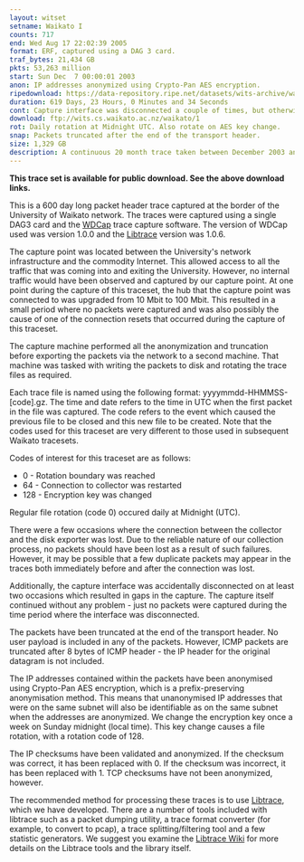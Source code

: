 ```yaml
---
layout: witset
setname: Waikato I
counts: 717
end: Wed Aug 17 22:02:39 2005
format: ERF, captured using a DAG 3 card.
traf_bytes: 21,434 GB
pkts: 53,263 million
start: Sun Dec  7 00:00:01 2003
anon: IP addresses anonymized using Crypto-Pan AES encryption.
ripedownload: https://data-repository.ripe.net/datasets/wits-archive/waikato/1
duration: 619 Days, 23 Hours, 0 Minutes and 34 Seconds
cont: Capture interface was disconnected a couple of times, but otherwise contiguous.
download: ftp://wits.cs.waikato.ac.nz/waikato/1
rot: Daily rotation at Midnight UTC. Also rotate on AES key change.
snap: Packets truncated after the end of the transport header.
size: 1,329 GB
description: A continuous 20 month trace taken between December 2003 and August 2005 at the University of Waikato uplink.
---
```


<b>This trace set is available for public download. See the above download
links.</b> 


This is a 600 day long packet header trace captured at the border of the
University of Waikato network. The traces were captured using a single DAG3
card and the <a href="../../../projects/wdcap.html">WDCap</a>
trace capture software. The version of WDCap used was version 1.0.0 and the
<a href="https://github.com/LibtraceTeam/libtrace">Libtrace</a> 
version was 1.0.6.

The capture point was located between the University's network infrastructure
and the commodity Internet. This allowed access to all the traffic that was
coming into and exiting the University. However, no internal traffic would
have been observed and captured by our capture point. At one point during
the capture of this traceset, the hub that the capture point was connected to
was upgraded from 10 Mbit to 100 Mbit. This resulted in a small period where
no packets were captured and was also possibly the cause of one of the
connection resets that occurred during the capture of this traceset.

The capture machine performed all the anonymization and truncation before
exporting the packets via the network to a second machine. That machine 
was tasked with writing the packets to disk and rotating the trace files as
required.

Each trace file is named using the following format: yyyymmdd-HHMMSS-[code].gz.
The time and date refers to the time in UTC when the first packet in the file
was captured. The code refers to the event which caused the previous file to be
closed and this new file to be created. Note that the codes used for this
traceset are very different to those used in subsequent Waikato tracesets.

Codes of interest for this traceset are as follows:
<ul>
<li>0 - Rotation boundary was reached</li>
<li>64 - Connection to collector was restarted</li>
<li>128 - Encryption key was changed</li>
</ul>

Regular file rotation (code 0) occured daily at Midnight (UTC).

There were a few occasions where the connection between the collector and
the disk exporter was lost. 
Due to the reliable nature of our collection
process, no packets should have been lost as a result of such failures. 
However, it may be possible that a few duplicate packets may appear in the
traces both immediately before and after the connection was lost.

Additionally, the capture interface was accidentally disconnected on at least 
two occasions which resulted in gaps in the capture. The capture itself 
continued without any problem - just no packets were captured during the time
period where the interface was disconnected.

The packets have been truncated at the end of the transport header. No user
payload is included in any of the packets. However, ICMP packets are truncated
after 8 bytes of ICMP header - the IP header for the original datagram is not
included.

The IP addresses contained within the packets have been anonymised using
Crypto-Pan AES encryption, which is a prefix-preserving anonymisation method.
This means that unanonymised IP addresses that were on the same subnet will
also be identifiable as on the same subnet when the addresses are anonymized.
We change the encryption key once a week on Sunday midnight (local time).
This key change causes a file rotation, with a rotation code of 128.

The IP checksums have been validated and anonymized. If the
checksum was correct, it has been replaced with 0. If the checksum was
incorrect, it has been replaced with 1. TCP checksums have not been
anonymized, however.

The recommended method for processing these traces is to use
<a href="https://github.com/LibtraceTeam/libtrace">Libtrace</a>,
which we have developed. There are a number of tools included with libtrace
such as a packet dumping utility, a trace format converter (for example, to
convert to pcap), a trace splitting/filtering tool and a few statistic
generators. We suggest you examine the
<a href="https://github.com/LibtraceTeam/libtrace/wiki">Libtrace Wiki</a> for more details
on the Libtrace tools and the library itself.


